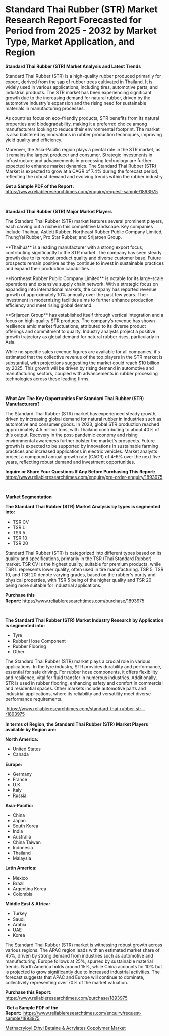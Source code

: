 <p><h1>Standard Thai Rubber (STR) Market Research Report Forecasted for Period from 2025 -  2032 by Market Type, Market Application, and Region</h1></p><p><strong>Standard Thai Rubber (STR) Market Analysis and Latest Trends</strong></p>
<p><p>Standard Thai Rubber (STR) is a high-quality rubber produced primarily for export, derived from the sap of rubber trees cultivated in Thailand. It is widely used in various applications, including tires, automotive parts, and industrial products. The STR market has been experiencing significant growth due to the increasing demand for natural rubber, driven by the automotive industry's expansion and the rising need for sustainable materials in manufacturing processes.</p><p>As countries focus on eco-friendly products, STR benefits from its natural properties and biodegradability, making it a preferred choice among manufacturers looking to reduce their environmental footprint. The market is also bolstered by innovations in rubber production techniques, improving yield quality and efficiency. </p><p>Moreover, the Asia-Pacific region plays a pivotal role in the STR market, as it remains the largest producer and consumer. Strategic investments in infrastructure and advancements in processing technology are further expected to enhance market dynamics. The Standard Thai Rubber (STR) Market is expected to grow at a CAGR of 7.4% during the forecast period, reflecting the robust demand and evolving trends within the rubber industry.</p></p>
<p><strong>Get a Sample PDF of the Report:&nbsp;</strong> <a href="https://www.reliableresearchtimes.com/enquiry/request-sample/1893975?utm_campaign=2201&utm_medium=2&utm_source=Github&utm_content=ia&utm_term=03042025&utm_id=standard-thai-rubber-str">https://www.reliableresearchtimes.com/enquiry/request-sample/1893975</a></p>
<p>&nbsp;</p>
<p><strong>Standard Thai Rubber (STR) Major Market Players</strong></p>
<p><p>The Standard Thai Rubber (STR) market features several prominent players, each carving out a niche in this competitive landscape. Key companies include Thaihua, Astlett Rubber, Northeast Rubber Public Company Limited, ThungYai Rubber, Pro Star Rubber, and Srijaroen Group.</p><p>**Thaihua** is a leading manufacturer with a strong export focus, contributing significantly to the STR market. The company has seen steady growth due to its robust product quality and diverse customer base. Future prospects remain positive as they continue to invest in sustainable practices and expand their production capabilities.</p><p>**Northeast Rubber Public Company Limited** is notable for its large-scale operations and extensive supply chain network. With a strategic focus on expanding into international markets, the company has reported revenue growth of approximately 10% annually over the past few years. Their investment in modernizing facilities aims to further enhance production efficiency and meet rising global demand.</p><p>**Srijaroen Group** has established itself through vertical integration and a focus on high-quality STR products. The company’s revenue has shown resilience amid market fluctuations, attributed to its diverse product offerings and commitment to quality. Industry analysts project a positive growth trajectory as global demand for natural rubber rises, particularly in Asia.</p><p>While no specific sales revenue figures are available for all companies, it's estimated that the collective revenue of the top players in the STR market is substantial, with projections suggesting the market could reach $10 billion by 2025. This growth will be driven by rising demand in automotive and manufacturing sectors, coupled with advancements in rubber processing technologies across these leading firms.</p></p>
<p>&nbsp;</p>
<p><strong>What Are The Key Opportunities For Standard Thai Rubber (STR) Manufacturers?</strong></p>
<p><p>The Standard Thai Rubber (STR) market has experienced steady growth, driven by increasing global demand for natural rubber in industries such as automotive and consumer goods. In 2023, global STR production reached approximately 4.5 million tons, with Thailand contributing to about 40% of this output. Recovery in the post-pandemic economy and rising environmental awareness further bolster the market's prospects. Future growth is expected to be supported by innovations in sustainable farming practices and increased applications in electric vehicles. Market analysts project a compound annual growth rate (CAGR) of 4-6% over the next five years, reflecting robust demand and investment opportunities.</p></p>
<p><strong>Inquire or Share Your Questions If Any Before Purchasing This Report:</strong> <a href="https://www.reliableresearchtimes.com/enquiry/pre-order-enquiry/1893975?utm_campaign=2201&utm_medium=2&utm_source=Github&utm_content=ia&utm_term=03042025&utm_id=standard-thai-rubber-str">https://www.reliableresearchtimes.com/enquiry/pre-order-enquiry/1893975</a></p>
<p>&nbsp;</p>
<p><strong>Market Segmentation</strong></p>
<p><strong>The Standard Thai Rubber (STR) Market Analysis by types is segmented into:</strong></p>
<p><ul><li>TSR CV</li><li>TSR L</li><li>TSR 5</li><li>TSR 10</li><li>TSR 20</li></ul></p>
<p><p>Standard Thai Rubber (STR) is categorized into different types based on its quality and specifications, primarily in the TSR (Thai Standard Rubber) market. TSR CV is the highest quality, suitable for premium products, while TSR L represents lower quality, often used in tire manufacturing. TSR 5, TSR 10, and TSR 20 denote varying grades, based on the rubber's purity and physical properties, with TSR 5 being of the higher quality and TSR 20 being more suitable for industrial applications.</p></p>
<p><strong>Purchase this Report:&nbsp;</strong><a href="https://www.reliableresearchtimes.com/purchase/1893975?utm_campaign=2201&utm_medium=2&utm_source=Github&utm_content=ia&utm_term=03042025&utm_id=standard-thai-rubber-str">https://www.reliableresearchtimes.com/purchase/1893975</a></p>
<p>&nbsp;</p>
<p><strong>The Standard Thai Rubber (STR) Market Industry Research by Application is segmented into:</strong></p>
<p><ul><li>Tyre</li><li>Rubber Hose Component</li><li>Rubber Flooring</li><li>Other</li></ul></p>
<p><p>The Standard Thai Rubber (STR) market plays a crucial role in various applications. In the tyre industry, STR provides durability and performance, essential for safe driving. For rubber hose components, it offers flexibility and resilience, vital for fluid transfer in numerous industries. Additionally, STR is used in rubber flooring, enhancing safety and comfort in commercial and residential spaces. Other markets include automotive parts and industrial applications, where its reliability and versatility meet diverse performance requirements.</p></p>
<p><a href="https://www.reliableresearchtimes.com/standard-thai-rubber-str--r1893975?utm_campaign=2201&utm_medium=2&utm_source=Github&utm_content=ia&utm_term=03042025&utm_id=standard-thai-rubber-str">&nbsp;https://www.reliableresearchtimes.com/standard-thai-rubber-str--r1893975</a></p>
<p><strong>In terms of Region, the Standard Thai Rubber (STR) Market Players available by Region are:</strong></p>
<p>
    <p> <strong> North America: </strong>
        <ul>
            <li>United States</li>
            <li>Canada</li>
        </ul>
        </p> 
    <p> <strong> Europe: </strong>
        <ul>
            <li>Germany</li>
            <li>France</li>
            <li>U.K.</li>
            <li>Italy</li>
            <li>Russia</li>
        </ul>
        </p> 
    <p> <strong> Asia-Pacific: </strong>
        <ul>
            <li>China</li>
            <li>Japan</li>
            <li>South Korea</li>
            <li>India</li>
            <li>Australia</li>
            <li>China Taiwan</li>
            <li>Indonesia</li>
            <li>Thailand</li>
            <li>Malaysia</li>
        </ul>
        </p> 
    <p> <strong> Latin America: </strong>
        <ul>
            <li>Mexico</li>
            <li>Brazil</li>
            <li>Argentina Korea</li>
            <li>Colombia</li>
        </ul>
        </p> 
    <p> <strong> Middle East & Africa: </strong>
        <ul>
            <li>Turkey</li>
            <li>Saudi</li>
            <li>Arabia</li>
            <li>UAE</li>
            <li>Korea</li>
        </ul>
    </p>
    </p>
<p><p>The Standard Thai Rubber (STR) market is witnessing robust growth across various regions. The APAC region leads with an estimated market share of 45%, driven by strong demand from industries such as automotive and manufacturing. Europe follows at 25%, spurred by sustainable material trends. North America holds around 15%, while China accounts for 10% but is projected to grow significantly due to increased industrial activities. The forecast suggests that APAC and Europe will continue to dominate, collectively representing over 70% of the market valuation.</p></p>
<p><strong>Purchase this Report: </strong><a href="https://www.reliableresearchtimes.com/purchase/1893975?utm_campaign=2201&utm_medium=2&utm_source=Github&utm_content=ia&utm_term=03042025&utm_id=standard-thai-rubber-str">https://www.reliableresearchtimes.com/purchase/1893975</a></p>
<p>&nbsp;<strong>Get a Sample PDF of the Report:&nbsp;&nbsp;</strong><a href="https://www.reliableresearchtimes.com/enquiry/request-sample/1893975?utm_campaign=2201&utm_medium=2&utm_source=Github&utm_content=ia&utm_term=03042025&utm_id=standard-thai-rubber-str">https://www.reliableresearchtimes.com/enquiry/request-sample/1893975</a></p>
<p><strong></strong></p>
<p><p><a href="https://github.com/gerdabatiskzv9/Market-Research-Report-List-1/blob/main/methacryloyl-ethyl-betaine-acrylates-copolymer-market.md?utm_campaign=2201&utm_medium=2&utm_source=Github&utm_content=ia&utm_term=03042025&utm_id=standard-thai-rubber-str">Methacryloyl Ethyl Betaine & Acrylates Copolymer Market</a></p></p>